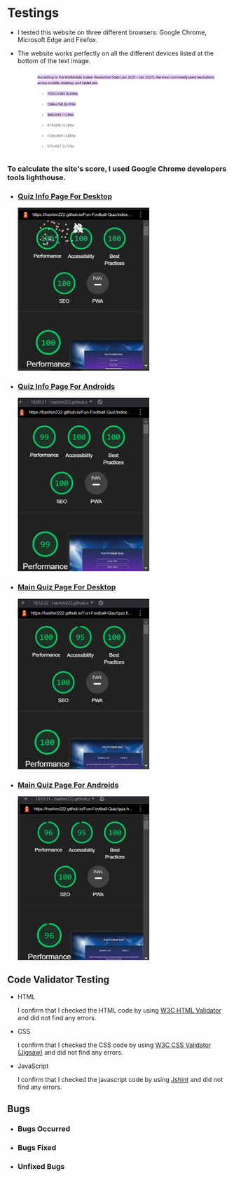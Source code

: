 # Testings


* I tested this website on three different browsers: Google Chrome, Microsoft Edge and Firefox.
* The website works perfectly on all the different devices listed at the bottom of the text image.

  ![this image shows that this website works on which devices](assets/images/Readme-Images/devices-resolutions.png)
  
### To calculate the site's score, I used Google Chrome developers tools lighthouse.

   * ### [Quiz Info Page For Desktop](assets/images/Readme-Images/desktop-quiz-info.png) 

     ![this is an image of desktop quiz information page](assets/images/Readme-Images/desktop-quiz-info.png)

   * ### [Quiz Info Page For Androids](assets/images/Readme-Images/mobile-quiz-info.png) 

     ![this is an image of android quiz information page](assets/images/Readme-Images/mobile-quiz-info.png)

   * ### [Main Quiz Page For Desktop](assets/images/Readme-Images/desktop-quiz-main.png) 

     ![this is an image of desktop main quiz page](assets/images/Readme-Images/desktop-quiz-main.png)

   * ### [Main Quiz Page For Androids](assets/images/Readme-Images/mobile-quiz-main.png) 

     ![this is an image of android main quiz page](assets/images/Readme-Images/mobile-quiz-main.png)

## Code Validator Testing
 * HTML 

    I confirm that I checked the HTML code by using [W3C HTML Validator](https://validator.w3.org/#validate_by_input) and did not find any errors.    

 * CSS 

    I confirm that I checked the CSS code by using [W3C CSS Validator (Jigsaw)](https://jigsaw.w3.org/css-validator/#validate_by_input) and did not find any errors. 

* JavaScript

   I confirm that I checked the javascript code by using [Jshint](https://jshint.com/) and did not find any errors.
   
 ## Bugs

* ### Bugs Occurred


 
* ### Bugs Fixed



* ### Unfixed Bugs